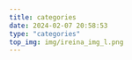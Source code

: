 ```yaml
---
title: categories
date: 2024-02-07 20:58:53
type: "categories"
top_img: img/ireina_img_l.png
---
```

